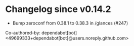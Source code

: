 # Changelog since v0.14.2
- Bump zeroconf from 0.38.1 to 0.38.3 in /glances (#247)

Co-authored-by: dependabot[bot] <49699333+dependabot[bot]@users.noreply.github.com> 
